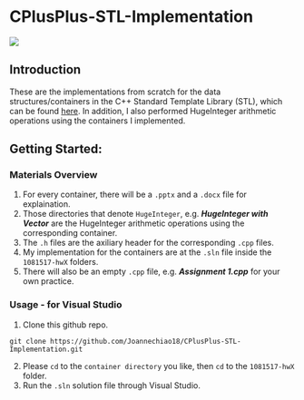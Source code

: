 # CPlusPlus-STL-Implementation

![](https://img.shields.io/badge/C++-17-success)

## Introduction 
These are the implementations from scratch for the data structures/containers in the C++ Standard Template Library (STL), which can be found [here](https://cplusplus.com/reference/stl/). In addition, I also performed HugeInteger arithmetic operations using the containers I implemented. 

## Getting Started:
### Materials Overview 
1. For every container, there will be a `.pptx` and a `.docx` file for explaination. 
2. Those directories that denote `HugeInteger`, e.g. ***HugeInteger with Vector*** are the HugeInteger arithmetic operations using the corresponding container.
3. The `.h` files are the axiliary header for the corresponding `.cpp` files.
4. My implementation for the containers are at the `.sln` file inside the `1081517-hwX` folders. 
5. There will also be an empty `.cpp` file, e.g. ***Assignment 1.cpp*** for your own practice. 


### Usage - for Visual Studio
1. Clone this github repo. 
```
git clone https://github.com/Joannechiao18/CPlusPlus-STL-Implementation.git
```
2. Please `cd` to the `container directory` you like, then `cd` to the `1081517-hwX` folder.
3. Run the `.sln` solution file through Visual Studio.
